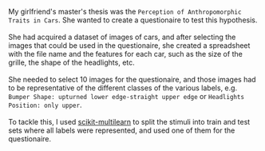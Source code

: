 My girlfriend's master's thesis was the `Perception of Anthropomorphic Traits in
Cars`. She wanted to create a questionaire to test this hypothesis.
<br />
<br />
She had acquired a dataset of images of cars, and after selecting the images
that could be used in the questionaire, she created a spreadsheet with the file name
and the features for each car, such as the size of the grille, the shape of the
headlights, etc.
<br />
<br />
She needed to select 10 images for the questionaire, and those images had to
be representative of the different classes of the various labels, e.g. `Bumper
Shape: upturned lower edge-straight upper edge` or `Headlights Position: only
upper`.
<br />
<br />
To tackle this, I used [scikit-multilearn](http://scikit.ml/) to split the stimuli into train and test sets where all labels were represented, and used one of them for the questionaire.
